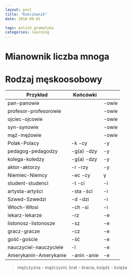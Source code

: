 ```yaml
---
layout: post
title: "Rzeczownik"
date: 2018-09-01

tags: polish gramatyka
categories: learning
---
```

# Mianownik liczba mnoga
# Rodzaj męskoosobowy

|Przykład|Końcówki||
|-|-|-|
|pan-panowie||-owie|
|profesor-profesorowie||-owie|
|ojciec-ojcowie||-owie|
|syn-synowie||-owie|
|mąż-mężowie||-owie|
|Polak-Polacy|-k -cy|-y|
|pedagog-pedagodzy|-g(a) -dzy|-y|
|kolega-koledzy|-g(a) -dzy|-y|
|aktor-aktorzy|-r -rzy|-y|
|Niemiec-Niemcy|-ec -cy|y|
|student-studenci|-t -ci|-i
|artysta-artyści|-sta -ści|-i|
|Szwed-Szwedzi|-d -dzi|-i|
|Włoch-Włosi|-ch -si|-i|
|lekarz-lekarze|-rz|-e|
|listonosz-listonosze|-sz|-e|
|gracz-gracze|-cz|-e|
|gość-goście|-ść|-e|
|nauczyciel-nauczyciele|-l|-e|
|Amerykanin-Amerykanie|-anin -anie|-e|

> mężczyzna - mężczyzni, brat - bracia, ksiądz - księża
